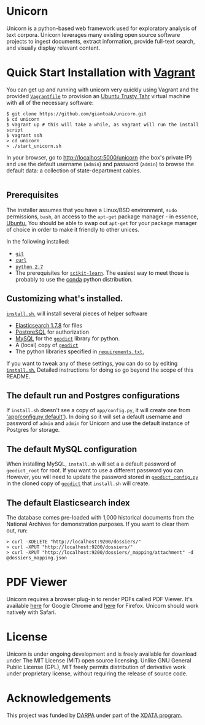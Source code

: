 # Unicorn
Unicorn is a python-based web framework used for exploratory analysis of text corpora.  Unicorn leverages many existing open source software projects to ingest documents, extract information, provide full-text search, and visually display relevant content.

# Quick Start Installation with [Vagrant](https://www.vagrantup.com/)
You can get up and running with unicorn very quickly using Vagrant and the provided [`Vagrantfile`](https://github.com/giantoak/unicorn/blob/master/Vagrantfile) to provision an [Ubuntu Trusty Tahr](https://wiki.ubuntu.com/TrustyTahr/ReleaseNotes) virtual machine with all of the necessary software:

```
$ git clone https://github.com/giantoak/unicorn.git
$ cd unicorn
$ vagrant up # this will take a while, as vagrant will run the install script
$ vagrant ssh
> cd unicorn
> ./start_unicorn.sh
```

In your browser, go to [http://localhost:5000/unicorn](http://localhost:5000/unicorn) (the box's private IP) and use the default username (`admin`) and password (`admin`) to browse the default data: a collection of state-department cables.




```
```

## Prerequisites
The installer assumes that you have a Linux/BSD environment, `sudo` permissions, `bash`, an access to the `apt-get` package manager - in essence, [Ubuntu.](http://www.ubuntu.com/) You should be able to swap out `apt-get` for your package manager of choice in order to make it friendly to other unices.

In the following installed:
* [`git`](https://git-scm.com/)
* [`curl`](https://curl.haxx.se/)
* [`python 2.7`](https://www.python.org/)
* The prerequisites for [`scikit-learn`](http://scikit-learn.org/). The easiest way to meet those is probably to use the [conda](http://conda.pydata.org/docs/) python distribution.

## Customizing what's installed.
[`install.sh`.](https://github.com/giantoak/unicorn/blob/master/install.sh) will install several pieces of helper software
* [Elasticsearch 1.7.8](https://www.elastic.co/downloads/past-releases/elasticsearch-1-7-8) for files
* [PostgreSQL](http://www.postgresql.org/) for authorization
* [MySQL](https://www.mysql.com/) for the [`geodict`](https://github.com/giantoak/geodict) library for python.
* A (local) copy of [`geodict`](https://github.com/giantoak/geodict)
* The python libraries specified in [`requirements.txt`.](https://github.com/giantoak/unicorn/blob/master/requirements.txt)

If you want to tweak any of these settings, you can do so by editing [`install.sh`.](https://github.com/giantoak/unicorn/blob/master/install.sh) Detailed instructions for doing so go beyond the scope of this README.

## The default run and Postgres configurations
If `install.sh` doesn't see a copy of `app/config.py`, it will create one from ['app/config.py.default'](https://github.com/giantoak/unicorn/blob/master/app/config.py.default)). In doing so it will set a default username and password of `admin` and `admin` for Unicorn and use the default instance of Postgres for storage.

## The default MySQL configuration
When installing MySQL, `install.sh` will set a a default password of `geodict_root` for root. If you want to use a different password you can. However, you will need to update the password stored in [`geodict_config.py`](https://github.com/giantoak/geodict/blob/master/geodict_config.py) in the cloned copy of [`geodict`](https://github.com/giantoak/geodict) that `install.sh` will create.

## The default Elasticsearch index
The database comes pre-loaded with 1,000 historical documents from the National Archives for demonstration purposes. If you want to clear them out, run:

```
> curl -XDELETE "http://localhost:9200/dossiers/"
> curl -XPUT "http://localhost:9200/dossiers/"
> curl -XPUT "http://localhost:9200/dossiers/_mapping/attachment" -d @dossiers_mapping.json
```

# PDF Viewer
Unicorn requires a browser plug-in to render PDFs called PDF Viewer. It's available [here](https://chrome.google.com/webstore/detail/pdf-viewer/oemmndcbldboiebfnladdacbdfmadadm) for Google Chrome and [here](https://addons.mozilla.org/en-US/firefox/addon/pdfjs/) for Firefox. Unicorn should work natively with Safari.

# License
Unicorn is under ongoing development and is freely available for download under The MIT License (MIT) open source licensing. Unlike GNU General Public License (GPL), MIT freely permits distribution of derivative work under proprietary license, without requiring the release of source code.

# Acknowledgements
 This project was funded by [DARPA](http://www.darpa.mil) under part of the [XDATA program](http://www.darpa.mil/program/xdata).
